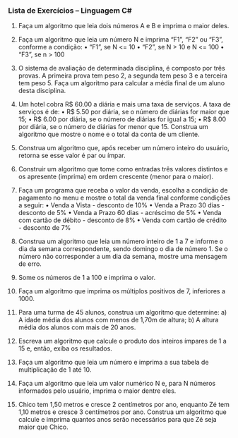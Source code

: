 ### Lista de Exercícios – Linguagem C# 


1)	Faça um algoritmo que leia dois números A e B e imprima o maior deles. 
 
2)	Faça um algoritmo que leia um número N e imprima “F1”, “F2” ou “F3”, conforme a condição: • “F1”, se N <= 10 
•	“F2”, se N > 10 e N <= 100 
•	“F3”, se n > 100 
 
3)	O sistema de avaliação de determinada disciplina, é composto por três provas. A primeira prova tem peso 2, a segunda tem peso 3 e a terceira tem peso 5. Faça um algoritmo para calcular a média final de um aluno desta disciplina. 
 
4)	Um hotel cobra R$ 60.00 a diária e mais uma taxa de serviços. A taxa de serviços é de: 
•	R$ 5.50 por diária, se o número de diárias for maior que 15; 
•	R$ 6.00 por diária, se o número de diárias for igual a 15; 
•	R$ 8.00 por diária, se o número de diárias for menor que 15. 
Construa um algoritmo que mostre o nome e o total da conta de um cliente. 
 
5)	Construa um algoritmo que, após receber um número inteiro do usuário, retorna se esse valor é par ou ímpar. 
 
6)	Construir um algoritmo que tome como entradas três valores distintos e os apresente (imprima) em ordem crescente (menor para o maior). 
 
7)	Faça um programa que receba o valor da venda, escolha a condição de pagamento no menu e mostre o total da venda final conforme condições a seguir: 
•	Venda a Vista - desconto de 10% 
•	Venda a Prazo 30 dias - desconto de 5% 
•	Venda a Prazo 60 dias - acréscimo de 5% 
•	Venda com cartão de débito - desconto de 8% 
•	Venda com cartão de crédito - desconto de 7% 
 
8)	Construa um algoritmo que leia um número inteiro de 1 a 7 e informe o dia da semana correspondente, sendo domingo o dia de número 1. Se o número não corresponder a um dia da semana, mostre uma mensagem de erro. 
 
9)	Some os números de 1 a 100 e imprima o valor. 
 
10)	Faça um algoritmo que imprima os múltiplos positivos de 7, inferiores a 1000. 
 
11)	Para uma turma de 45 alunos, construa um algoritmo que determine: 
a)	A idade média dos alunos com menos de 1,70m de altura; 
b)	A altura média dos alunos com mais de 20 anos. 
 
  
12)	Escreva um algoritmo que calcule o produto dos inteiros ímpares de 1 a 15 e, então, exiba os resultados. 
 
13)	Faça um algoritmo que leia um número e imprima a sua tabela de multiplicação de 1 até 10. 
 
14)	Faça um algoritmo que leia um valor numérico N e, para N números informados pelo usuário, imprima o maior dentre eles. 
 
15)	Chico tem 1,50 metros e cresce 2 centímetros por ano, enquanto Zé tem 1,10 metros e cresce 3 centímetros por ano. Construa um algoritmo que calcule e imprima quantos anos serão necessários para que Zé seja maior que Chico. 
